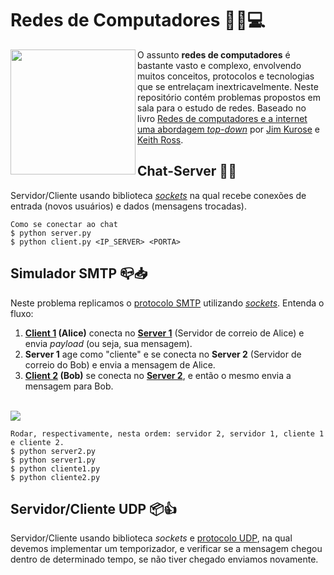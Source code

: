 # Redes de Computadores :mag_right::globe_with_meridians::computer:
<img align="left" width="200" height="200" src="https://upload.wikimedia.org/wikipedia/commons/thumb/8/80/Gnome-preferences-system-network.svg/200px-Gnome-preferences-system-network.svg.png">

O assunto **redes de computadores** é bastante vasto e complexo, envolvendo muitos conceitos, protocolos e tecnologias que se entrelaçam inextricavelmente. Neste repositório contém problemas propostos em sala para o estudo de redes. Baseado no livro [Redes de computadores e a internet uma abordagem *top-down*](https://www.amazon.com.br/Redes-Computadores-Internet-Abordagem-Top-Down/dp/8581436773) por [Jim Kurose](https://en.wikipedia.org/wiki/Jim_Kurose) e [Keith Ross](https://en.wikipedia.org/wiki/Keith_W._Ross).

Chat-Server :bust_in_silhouette::speech_balloon:
------
Servidor/Cliente usando biblioteca [*sockets*](https://pt.wikipedia.org/wiki/Soquete_de_rede) na qual recebe conexões de entrada (novos usuários) e dados (mensagens trocadas).
```
Como se conectar ao chat
$ python server.py
$ python client.py <IP_SERVER> <PORTA>
```

Simulador SMTP :mailbox_closed::inbox_tray:
------
Neste problema replicamos o [protocolo SMTP](https://pt.wikipedia.org/wiki/Simple_Mail_Transfer_Protocol) utilizando [*sockets*](https://pt.wikipedia.org/wiki/Soquete_de_rede). Entenda o fluxo:<br/>
1. **[Client 1](./smtp-socket/client1.py) (Alice)** conecta no **[Server 1](./smtp-socket/server1.py)** (Servidor de correio de Alice) e envia *payload* (ou seja, sua mensagem).
2. **Server 1** age como "cliente" e se conecta no **Server 2** (Servidor de correio do Bob) e envia a mensagem de Alice.
3. **[Client 2](./smtp-socket/client2.py) (Bob)** se conecta no **[Server 2](./smtp-socket/server2.py)**, e então o mesmo envia a mensagem para Bob.
<br/>
<img align="center" src="http://imagem.b2s-space.com/upimg/60505/0/e235c8edfb.jpeg"><br/>

```
Rodar, respectivamente, nesta ordem: servidor 2, servidor 1, cliente 1 e cliente 2.
$ python server2.py
$ python server1.py
$ python cliente1.py
$ python cliente2.py
```

Servidor/Cliente UDP :package::thumbsup:
------
Servidor/Cliente usando biblioteca *sockets* e [protocolo UDP](https://pt.wikipedia.org/wiki/User_Datagram_Protocol), na qual devemos implementar um temporizador, e verificar se a mensagem chegou dentro de determinado tempo, se não tiver chegado enviamos novamente.
